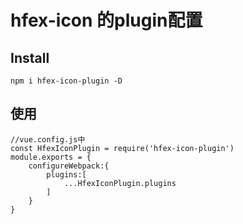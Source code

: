 # hfex-icon 的plugin配置
## Install
```
npm i hfex-icon-plugin -D
```
## 使用
```
//vue.config.js中
const HfexIconPlugin = require('hfex-icon-plugin')
module.exports = {
    configureWebpack:{
        plugins:[
            ...HfexIconPlugin.plugins
        ]
    }
}
```